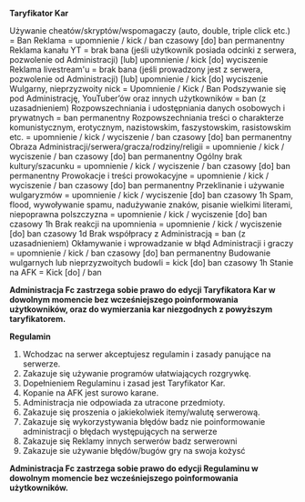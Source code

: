 **Taryfikator Kar**

 Używanie cheatów/skryptów/wspomagaczy (auto, double, triple click etc.) = Ban
 Reklama  = upomnienie / kick / ban czasowy [do] ban permanentny
 Reklama kanału YT = brak bana (jeśli użytkownik posiada odcinki z serwera, pozwolenie od Administracji) [lub] upomnienie / kick [do] wyciszenie
 Reklama livestream'u = brak bana (jeśli prowadzony jest z serwera, pozwolenie od Administracji) [lub] upomnienie / kick [do] wyciszenie
 Wulgarny, nieprzyzwoity nick = Upomnienie / Kick / Ban
 Podszywanie się pod Administrację, YouTuber’ów oraz innych użytkowników = ban (z uzasadnieniem)
 Rozpowszechniania i udostępniania danych osobowych i prywatnych = ban permanentny
 Rozpowszechniania treści o charakterze komunistycznym, erotycznym, nazistowskim, faszystowskim, rasistowskim etc. = upomnienie / kick / wyciszenie / ban czasowy [do] ban permanentny
 Obraza Administracji/serwera/gracza/rodziny/religii = upomnienie / kick / wyciszenie / ban czasowy [do] ban permanentny
 Ogólny brak kultury/szacunku = upomnienie / kick / wyciszenie / ban czasowy [do] ban permanentny
 Prowokacje i treści prowokacyjne = upomnienie / kick / wyciszenie / ban czasowy [do] ban permanentny
 Przeklinanie i używanie wulgaryzmów = upomnienie / kick / wyciszenie [do] ban czasowy 1h
 Spam, flood, wywoływanie spamu, nadużywanie znaków, pisanie wielkimi literami, niepoprawna polszczyzna = upomnienie / kick / wyciszenie [do] ban czasowy 1h
 Brak reakcji na upomnienia = upomnienie / kick / wyciszenie [do] ban czasowy 1d
 Brak współpracy z Administracją = ban (z uzasadnieniem)
 Okłamywanie i wprowadzanie w błąd Administracji i graczy = upomnienie / kick / ban czasowy [do] ban permanentny
 Budowanie wulgarnych lub nieprzyzwoitych budowli = kick [do] ban czasowy 1h
 Stanie na AFK = Kick [do] / ban
 
**Administracja Fc zastrzega sobie prawo do edycji Taryfikatora Kar w dowolnym momencie bez wcześniejszego poinformowania użytkowników, oraz do wymierzania kar niezgodnych z powyższym taryfikatorem.**



**Regulamin**

1. Wchodzac na serwer akceptujesz regulamin i zasady panujące na serwerze.
2. Zakazuje się używanie programów ułatwiających rozgrywkę.
3. Dopełnieniem Regulaminu i zasad jest Taryfikator Kar.
4. Kopanie na AFK jest surowo karane.
5. Administracja nie odpowiada za utracone przedmioty.
6. Zakazuje się proszenia o jakiekolwiek itemy/walutę serwerową.
7. Zakazuje się wykorzystywania błędów badz nie poinformowanie administracji o błędach występujących na serwerze
8. Zakazuje się Reklamy innych serwerów badz serwerowni
9. Zakazuje sie używanie błędów/bugów gry na swoja kożysć

**Administracja Fc zastrzega sobie prawo do edycji Regulaminu w dowolnym momencie bez wcześniejszego poinformowania użytkowników.**
